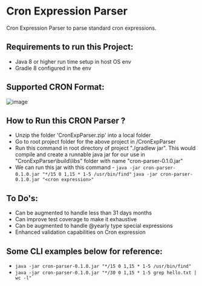 # Cron Expression Parser
Cron Expression Parser to parse standard cron expressions.

## Requirements to run this Project:
* Java 8 or higher run time setup in host OS env
* Gradle 8 configured in the env

## Supported CRON Format:
![image](https://github.com/dhaval-panjwani/cron-expression-parser/assets/16946179/ceeaf227-3496-4027-b3ad-b3a15ab160a8)


## How to Run this CRON Parser ?
* Unzip the folder 'CronExpParser.zip' into a local folder
* Go to root project folder for the above project in /CronExpParser
* Run this command in root directory of project "./gradlew jar". This would compile and create a runnable java jar for our use in "CronExpParser\build\libs" folder with name "cron-parser-0.1.0.jar"
* We can run this jar with this command -  `java -jar cron-parser-0.1.0.jar "*/15 0 1,15 * 1-5 /usr/bin/find"` `java -jar cron-parser-0.1.0.jar "<cron expression>"`


## To Do's:
* Can be augmented to handle less than 31 days months
* Can improve test coverage to make it exhaustive
* Can be augmented to handle @yearly type special expressions 
* Enhanced validation capabilities on Cron expression


## Some CLI examples below for reference:

* `java -jar cron-parser-0.1.0.jar "*/15 0 1,15 * 1-5 /usr/bin/find"`
* `java -jar cron-parser-0.1.0.jar "*/30 0 1,15 * 1-5 grep hello.txt | wc -l"`
